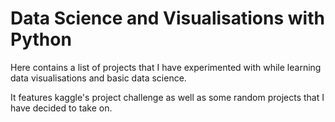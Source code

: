 # Data Science and Visualisations with Python

Here contains a list of projects that I have experimented with while learning data visualisations and basic data science. 

It features kaggle's project challenge as well as some random projects that I have decided to take on. 

